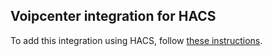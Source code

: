 ## Voipcenter integration for HACS

To add this integration using HACS, follow [these instructions](https://hacs.xyz/docs/faq/custom_repositories).
